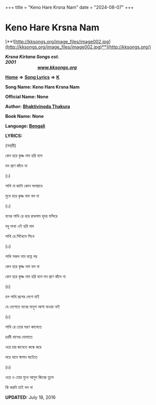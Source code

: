 +++
title = "Keno Hare Krsna Nam"
date = "2024-08-07"
+++

# Keno Hare Krsna Nam
[**![http://kksongs.org/image_files/image002.jpg](http://kksongs.org/image_files/image002.jpg)**](http://kksongs.org/)

**_Krsna Kirtana Songs est. 2001_**                                                                                                                                                 **_www.kksongs.org_**

**[Home](http://kksongs.org/)** **⇒** **[Song Lyrics](http://kksongs.org/lyrics.html)** **⇒** **[K](http://kksongs.org/songs/song_k.html)**

**Song Name: Keno Hare Krsna Nam**

**Official Name: None**

**Author:** [**Bhaktivinoda Thakura**](http://kksongs.org/authors/list/bhaktivinoda.html)

**Book Name: None**

**Language: [Bengali](http://kksongs.org/language/list/bengali.html)**

**LYRICS:**

(অস্থয়ী)

কেন হরে কৃষ্ণ নাম হরি বলে

মন প্রাণ কাঁদে না

(১)

পাখি না জানি কোন অপরাধে

মুখে হরে কৃষ্ণ নাম বল না

(২)

বনের পাখি রে ধরে রাখলাম হৃদয় মন্দিরে

মধু মাখা এই হরি নাম

পাখি রে সিখৈলে সিখে

(৩)

পাখি সকল নাম বল্তে পর

কেন হরে কৃষ্ণ নাম বল না

কেন হরে কৃষ্ণ নাম হরি বলে মন প্রাণ কাঁদে না

(৪)

চল পাখি রূপের দেশে যাই

যে দেশেতে মনের মানুশ আশা যাওয়া নাই

(৫)

পাখি রে তোর মরণ কালেতে

চরবী বাসের দোলাতে

ওরে চার জনেতে কন্ধে করে

লয়ে যাবে স্মশান ঘাটেতে

(৬)

ওরে ও তোর মুখে আগুন জিহ্বে তুলে

কি করবি তাই বল না

**UPDATED:** July 18, 2016
